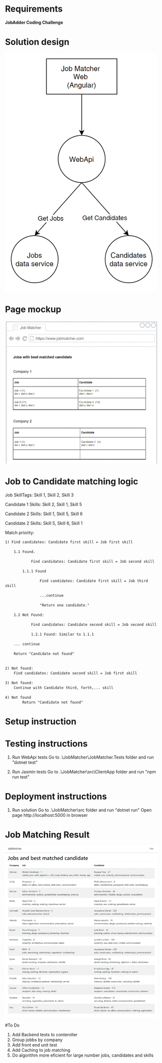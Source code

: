 # Requirements

**JobAdder Coding Challenge**

# Solution design
![picture](docs/img/solution_design.gif)

# Page mockup
![picture](docs/img/page_mockup.gif)

# Job to Candidate matching logic
Job SkillTags: Skill 1, Skill 2, Skill 3

Candidate 1 Skills: Skill 2, Skill 1, Skill 5

Candidate 2 Skills: Skill 1, Skill 5, Skill 6

Candidate 2 Skills: Skill 5, Skill 6, Skill 1

Match priority: 
	
	1) Find candidates: Candidate first skill = Job first skill
	
		1.1 Found. 
		
				Find candidates: Candidate first skill = Job second skill
				
			1.1.1 Found
			
					Find candidates: Candidate first skill = Job third skill
					
					...continue
					
					"Return one candidate."
					
		1.2 Not Found:
		
				Find candidates: Candidate second skill = Job second skill
				
				1.2.1 Found: Similar to 1.1.1
				
		... continue
		
		Return "Candidate not found"
		
			
	2) Not found: 
		Find candidates: Candidate second skill = Job first skill

	3) Not found: 
		Continue with Candidate third, forth,... skill
		
	4) Not found 
			Return "Candidate not found"
			

# Setup instruction

# Testing instructions
1) Run WebApi tests 
Go to .\JobMatcher\JobMatcher.Tests folder and run "dotnet test"

2) Run Jasmin tests
Go to .\JobMatcher\src\ClientApp folder and run "npm run test"
	
# Deployment instructions
1) Run solution
Go to .\JobMatcher\src folder and run "dotnet run"
Open page  http://localhost:5000   in browser

# Job Matching Result
![picture](docs/img/jobmatcher-result.gif)

#To Do
1) Add Backend tests to conteroller
2) Group jobbs by company
3) Add front end unit test
4) Add Caching to job matching
5) Do algorithm more eficient for large number jobs, candidates and skills


